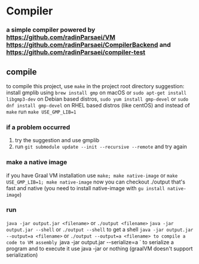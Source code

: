 # Compiler
### a simple compiler powered by https://github.com/radinParsaei/VM https://github.com/radinParsaei/CompilerBackend and https://github.com/radinParsaei/compiler-test

## compile
to compile this project, use `make` in the project root directory
suggestion: install gmplib using `brew install gmp` on macOS or `sudo apt-get install libgmp3-dev` on Debian based distros, `sudo yum install gmp-devel` or `sudo dnf install gmp-devel` on RHEL based distros (like centOS) and instead of `make` run `make USE_GMP_LIB=1`

### if a problem occurred
1. try the suggestion and use gmplib
2. run `git submodule update --init --recursive --remote` and try again

### make a native image
if you have Graal VM installation use `make; make native-image` or `make USE_GMP_LIB=1; make native-image` now you can checkout ./output that's fast and native (you need to install native-image with `gu install native-image`)

### run
`java -jar output.jar <filename>` or `./output <filename>`
`java -jar output.jar --shell` or `./output --shell` to get a shell
`java -jar output.jar --output=a <filename>` or `./output --output=a <filename> to compile a code to VM assembly
`java -jar output.jar --serialize=a <filename>` to serialize a program
and to execute it use java -jar <serializedfile> or nothing (graalVM doesn't support serialization)
